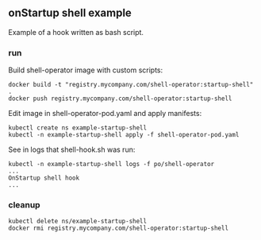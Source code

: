 ## onStartup shell example

Example of a hook written as bash script.

### run

Build shell-operator image with custom scripts:

```
docker build -t "registry.mycompany.com/shell-operator:startup-shell" .
docker push registry.mycompany.com/shell-operator:startup-shell
```

Edit image in shell-operator-pod.yaml and apply manifests:

```
kubectl create ns example-startup-shell
kubectl -n example-startup-shell apply -f shell-operator-pod.yaml
```

See in logs that shell-hook.sh was run:

```
kubectl -n example-startup-shell logs -f po/shell-operator
...
OnStartup shell hook
...
```

### cleanup

```
kubectl delete ns/example-startup-shell
docker rmi registry.mycompany.com/shell-operator:startup-shell
```
